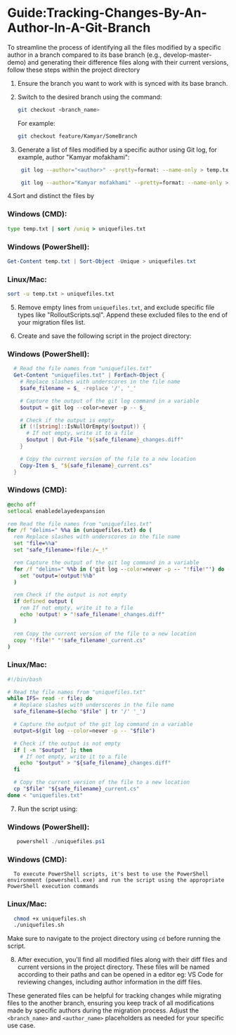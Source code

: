 # Guide:Tracking-Changes-By-An-Author-In-A-Git-Branch

To streamline the process of identifying all the files modified by a specific author in a branch compared to its base branch (e.g., develop-master-demo) and generating their difference files along with their current versions, follow these steps within the project directory

1. Ensure the branch you want to work with is synced with its base branch.

2. Switch to the desired branch using the command:

   ```bash
   git checkout <branch_name>
   ```

   For example:

   ```bash
   git checkout feature/Kamyar/SomeBranch
   ```

3. Generate a list of files modified by a specific author using Git log, for example, author "Kamyar mofakhami":
   ```bash
    git log --author="<author>" --pretty=format: --name-only > temp.txt
    ```
   ```bash
    git log --author="Kamyar mofakhami" --pretty=format: --name-only > temp.txt
    ```
4.Sort and distinct the files by

   ### Windows (CMD):

   ```cmd
   type temp.txt | sort /uniq > uniquefiles.txt
   ```

   ### Windows (PowerShell):

   ```powershell
   Get-Content temp.txt | Sort-Object -Unique > uniquefiles.txt
   ```

   ### Linux/Mac:

   ```bash
   sort -u temp.txt > uniquefiles.txt
   ```

   5. Remove empty lines from `uniquefiles.txt`, and exclude specific file types like "RolloutScripts.sql". Append these excluded files to the end of your migration files list.

6. Create and save the following script in the project directory:

### Windows (PowerShell):

 ```powershell
   # Read the file names from "uniquefiles.txt"
   Get-Content "uniquefiles.txt" | ForEach-Object {
     # Replace slashes with underscores in the file name
     $safe_filename = $_ -replace '/', '_'

     # Capture the output of the git log command in a variable
     $output = git log --color=never -p -- $_

     # Check if the output is empty
     if (![string]::IsNullOrEmpty($output)) {
       # If not empty, write it to a file
       $output | Out-File "${safe_filename}_changes.diff"
     }

     # Copy the current version of the file to a new location
     Copy-Item $_ "${safe_filename}_current.cs"
   }
  ```

### Windows (CMD):

```cmd
@echo off
setlocal enabledelayedexpansion

rem Read the file names from "uniquefiles.txt"
for /f "delims=" %%a in (uniquefiles.txt) do (
  rem Replace slashes with underscores in the file name
  set "file=%%a"
  set "safe_filename=!file:/=_!"

  rem Capture the output of the git log command in a variable
  for /f "delims=" %%b in ('git log --color=never -p -- "!file!"') do (
    set "output=!output!%%b"
  )

  rem Check if the output is not empty
  if defined output (
    rem If not empty, write it to a file
    echo !output! > "!safe_filename!_changes.diff"
  )

  rem Copy the current version of the file to a new location
  copy "!file!" "!safe_filename!_current.cs"
)
```

### Linux/Mac:

```bash
#!/bin/bash

# Read the file names from "uniquefiles.txt"
while IFS= read -r file; do
  # Replace slashes with underscores in the file name
  safe_filename=$(echo "$file" | tr '/' '_')

  # Capture the output of the git log command in a variable
  output=$(git log --color=never -p -- "$file")

  # Check if the output is not empty
  if [ -n "$output" ]; then
    # If not empty, write it to a file
    echo "$output" > "${safe_filename}_changes.diff"
  fi

  # Copy the current version of the file to a new location
  cp "$file" "${safe_filename}_current.cs"
done < "uniquefiles.txt"
```

7. Run the script using:

### Windows (PowerShell):

```powershell
   powershell ./uniquefiles.ps1
 ```

### Windows (CMD):

 ```
   To execute PowerShell scripts, it's best to use the PowerShell environment (powershell.exe) and run the script using the appropriate PowerShell execution commands
  ```

 ### Linux/Mac:

 ```bash
   chmod +x uniquefiles.sh
   ./uniquefiles.sh
  ```

  Make sure to navigate to the project directory using `cd` before running the script.

8. After execution, you'll find all modified files along with their diff files and current versions in the project directory. These files will be named according to their paths and can be opened in a editor eg: VS Code for reviewing changes, including author information in the diff files.

These generated files can be helpful for tracking changes while migrating files to the another branch, ensuring you keep track of all modifications made by specific authors during the migration process. Adjust the `<branch_name>` and `<author_name>` placeholders as needed for your specific use case.

